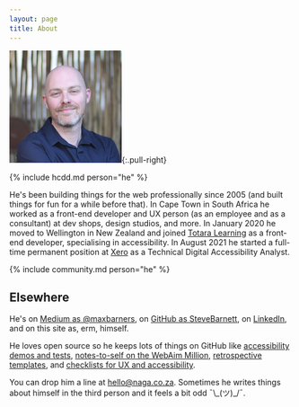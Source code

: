 ```yaml
---
layout: page
title: About
---
```


![](/img/SteveBarnett.jpg){:.pull-right}

{% include hcdd.md person="he" %}

He's been building things for the web professionally since 2005 (and built things for fun for a while before that). In Cape Town in South Africa he worked as a front-end developer and UX person (as an employee and as a consultant) at dev shops, design studios, and more. In January 2020 he moved to Wellington in New Zealand and joined [Totara Learning](https://www.totaralearning.com/) as a front-end developer, specialising in accessibility. In August 2021 he started a full-time permanent position at [Xero](https://www.xero.com/) as a Technical Digital Accessibility Analyst.

{% include community.md person="he" %}

## Elsewhere

He's on [Medium as @maxbarners](https://medium.com/@maxbarners), on [GitHub as SteveBarnett](https://github.com/SteveBarnett/), on [LinkedIn](https://www.linkedin.com/in/steve-barnett/), and on this site as, erm, himself.

He loves open source so he keeps lots of things on GitHub like [accessibility demos and tests](https://github.com/SteveBarnett/a11y-demos-and-tests), [notes-to-self on the WebAim Million](https://github.com/SteveBarnett/WebAIM-Million), [retrospective templates](https://github.com/SteveBarnett/Freelancer-Friday-Flections), and [checklists for UX and accessibility](https://github.com/SteveBarnett/Checklists).

You can drop him a line at [hello@naga.co.za](mailto:hello@naga.co.za). Sometimes he writes things about himself in the third person and it feels a bit odd<span aria-hidden="true"> ¯\\\_(ツ)_/¯</span>.
